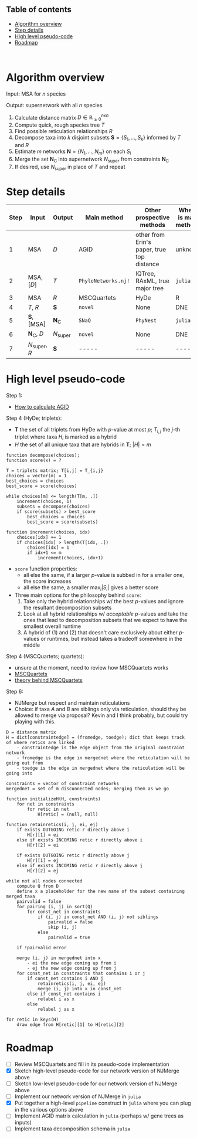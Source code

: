 ## Table of contents
- [Algorithm overview](#algorithm-overview)
- [Step details](#step-details)
- [High level pseudo-code](#high-level-pseudo-code)
- [Roadmap](#roadmap)

&nbsp;

# Algorithm overview

Input: MSA for $n$ species

Output: supernetwork with all $n$ species

1. Calculate distance matrix $D \in \mathbb{R}_{\ge0}^{n\text{x}n}$
2. Compute quick, rough species tree $T$
3. Find possible reticulation relationships $R$
4. Decompose taxa into $k$ disjoint subsets $\mathbf{S}=\{S_1,\dots,S_k\}$ informed by $T$ and $R$
5. Estimate $m$ networks $\mathbf{N}=\{N_1,\dots,N_m\}$ on each $S_i$
6. Merge the set $\mathbf{N}_\text{C}$ into supernetwork $N_\text{super}$ from constraints $\mathbf{N}_\text{C}$
7. If desired, use $N_\text{super}$ in place of $T$ and repeat

# Step details

| Step | Input | Output | Main method | Other prospective methods | Where is main method? |
| ----------- | ----------- | ----------- | ----------- | ----------- | ----------- |
| 1 | MSA | $D$ | AGID | other from Erin's paper, true top distance | unknown |
| 2 | MSA, [$D$] | $T$ | `PhyloNetworks.nj!` | IQTree, RAxML, true major tree | `julia` |
| 3 | MSA | $R$ | MSCQuartets | HyDe | R |
| 4 | $T$, $R$ | $\mathbf{S}$ | `novel` | None | DNE |
| 5 | $\mathbf{S}$, [MSA] | $\mathbf{N}_\text{C}$ | `SNaQ` | `PhyNest` | `julia` |
| 6 | $\mathbf{N}_\text{C}$, $D$ | $N_\text{super}$ | `novel` | None | DNE |
| 7 | $N_\text{super}$, $R$ | $\mathbf{S}$ | ----- | ----- | ----- |

# High level pseudo-code

Step 1:
- [How to calculate AGID](https://academic.oup.com/sysbio/article/60/5/661/1644054#115080675)

Step 4 (HyDe; triplets):
- $\mathbf{T}$ the set of all triplets from HyDe with $p$-value at most $p$; $T_{i,j}$ the $j$-th triplet where taxa $H_i$ is marked as a hybrid
- $H$ the set of all unique taxa that are hybrids in $\mathbf{T}$; $|H|=m$

```
function decompose(choices);
function score(x) = ?

T = triplets matrix; T[i,j] = T_{i,j}
choices = vector(m) = 1
best_choices = choices
best_score = score(choices)

while choices[m] <= length(T[m, .])
    increment(choices, 1)
    subsets = decompose(choices)
    if score(subsets) > best_score
        best_choices = choices
        best_score = score(subsets)

function increment(choices, idx)
    choices[idx] += 1
    if choices[idx] > length(T[idx, .])
        choices[idx] = 1
        if idx+1 <= m
            increment(choices, idx+1)
```

- `score` function properties:
  - all else the same, if a larger $p$-value is subbed in for a smaller one, the score increases
  - all else the same, a smaller $\max_{i}|S_i|$ gives a better score
- Three main options for the philosophy behind `score`:
    1. Take only the hybrid relationships w/ the best $p$-values and ignore the resultant decomposition subsets
    2. Look at all hybrid relationships w/ *acceptable* $p$-values and take the ones that lead to decomposition subsets that we expect to have the smallest overall runtime
    3. A hybrid of (1) and (2) that doesn't care exclusively about either $p$-values or runtimes, but instead takes a tradeoff somewhere in the middle

Step 4 (MSCQuartets; quartets):
- unsure at the moment, need to review how MSCQuartets works
- [MSCQuartets](https://academic.oup.com/bioinformatics/article/37/12/1766/5919582)
- [theory behind MSCQuartets](https://www.ncbi.nlm.nih.gov/pmc/articles/PMC7643865/)

Step 6:
- NJMerge but respect and maintain reticulations
- Choice: if taxa $A$ and $B$ are siblings only via reticulation, should they be allowed to merge via proposal? Kevin and I think probably, but could try playing with this.

```
D = distance matrix
H = dict[constraintedge] = (fromedge, toedge); dict that keeps track of where retics are linked
    - constraintedge is the edge object from the original constraint network
    - fromedge is the edge in mergednet where the reticulation will be going out from
    - toedge is the edge in mergednet where the reticulation will be going into

constraints = vector of constraint networks
mergednet = set of m disconnected nodes; merging them as we go

function initializeH(H, constraints)
    for net in constraints
        for retic in net
            H[retic] = (null, null)

function retainretics(i, j, ei, ej)
    if exists OUTGOING retic r directly above i
        H[r][1] = ei
    else if exists INCOMING retic r directly above i
        H[r][2] = ei

    if exists OUTGOING retic r directly above j
        H[r][1] = ej
    else if exists INCOMING retic r directly above j
        H[r][2] = ej

while not all nodes connected
    compute Q from D
    define x a placeholder for the new name of the subset containing merged taxa
    pairvalid = false
    for pairing (i, j) in sort(Q)
        for const_net in constraints
            if (i, j) in const_net AND (i, j) not siblings
                pairvalid = false
                skip (i, j)
            else
                pairvalid = true
        
    if !pairvalid error

    merge (i, j) in mergednet into x
        - ei the new edge coming up from i
        - ej the new edge coming up from j
    for const_net in constraints that contains i or j
        if const_net contains i AND j
            retainretics(i, j, ei, ej)
            merge (i, j) into x in const_net
        else if const_net contains i
            relabel i as x
        else
            relabel j as x

for retic in keys(H)
    draw edge from H[retic][1] to H[retic][2]
```

# Roadmap

- [ ] Review MSCQuartets and fill in its pseudo-code implementation
- [X] Sketch high-level pseudo-code for our network version of NJMerge above
- [ ] Sketch low-level pseudo-code for our network version of NJMerge above
- [ ] Implement our network version of NJMerge in `julia`
- [X] Put together a high-level `pipeline` construct in `julia` where you can plug in the various options above
- [ ] Implement AGID matrix calculation in `julia` (perhaps w/ gene trees as inputs)
- [ ] Implement taxa decomposition schema in `julia`